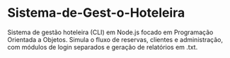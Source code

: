# Sistema-de-Gest-o-Hoteleira
Sistema de gestão hoteleira (CLI) em Node.js focado em Programação Orientada a Objetos. Simula o fluxo de reservas, clientes e administração, com módulos de login separados e geração de relatórios em .txt.
